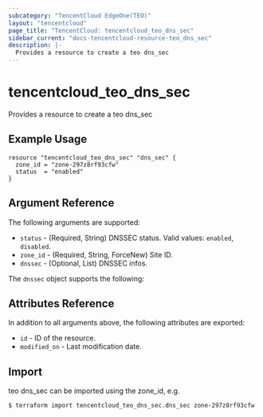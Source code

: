 ```yaml
---
subcategory: "TencentCloud EdgeOne(TEO)"
layout: "tencentcloud"
page_title: "TencentCloud: tencentcloud_teo_dns_sec"
sidebar_current: "docs-tencentcloud-resource-teo_dns_sec"
description: |-
  Provides a resource to create a teo dns_sec
---
```


# tencentcloud_teo_dns_sec

Provides a resource to create a teo dns_sec

## Example Usage

```hcl
resource "tencentcloud_teo_dns_sec" "dns_sec" {
  zone_id = "zone-297z8rf93cfw"
  status  = "enabled"
}
```

## Argument Reference

The following arguments are supported:

* `status` - (Required, String) DNSSEC status. Valid values: `enabled`, `disabled`.
* `zone_id` - (Required, String, ForceNew) Site ID.
* `dnssec` - (Optional, List) DNSSEC infos.

The `dnssec` object supports the following:


## Attributes Reference

In addition to all arguments above, the following attributes are exported:

* `id` - ID of the resource.
* `modified_on` - Last modification date.


## Import

teo dns_sec can be imported using the zone_id, e.g.
```
$ terraform import tencentcloud_teo_dns_sec.dns_sec zone-297z8rf93cfw
```

